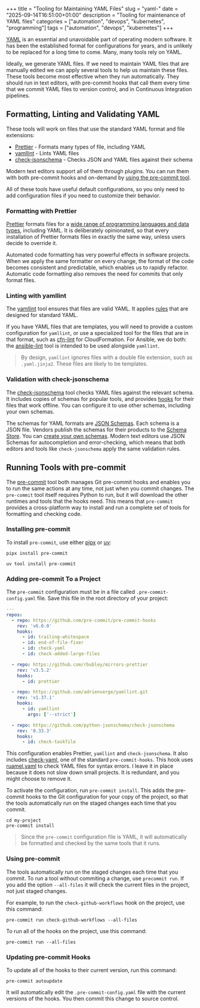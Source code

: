 +++
title = "Tooling for Maintaining YAML Files"
slug = "yaml-"
date = "2025-09-14T16:51:00+01:00"
description = "Tooling for maintenance of YAML files"
categories = ["automation", "devops", "kubernetes", "programming"]
tags = ["automation", "devops", "kubernetes"]
+++

[YAML](https://en.wikipedia.org/wiki/YAML) is an essential and unavoidable part of operating modern software. It has been the established format for configurations for years, and is unlikely to be replaced for a long time to come. Many, many tools rely on YAML.

Ideally, we generate YAML files. If we need to maintain YAML files that are manually edited we can apply several tools to help us maintain these files. These tools become most effective when they run automatically. They should run in text editors, with pre-commit hooks that call them every time that we commit YAML files to version control, and in Continuous Integration pipelines.

## Formatting, Linting and Validating YAML

These tools will work on files that use the standard YAML format and file extensions:

- [Prettier](https://prettier.io/) - Formats many types of file, including YAML
- [yamllint](https://yamllint.readthedocs.io) - Lints YAML files
- [check-jsonschema](https://check-jsonschema.readthedocs.io/en/stable/) - Checks JSON and YAML files against their schema

Modern text editors support all of them through plugins. You can run them with both pre-commit hooks and on-demand by [using the pre-commit tool](#running-tools-with-pre-commit).

All of these tools have useful default configurations, so you only need to add configuration files if you need to customize their behavior.

### Formatting with Prettier

[Prettier](https://prettier.io/) formats files for a [wide range of programming languages and data types](https://prettier.io/docs/), including YAML. It is deliberately opinionated, so that every installation of Prettier formats files in exactly the same way, unless users decide to override it.

Automated code formatting has very powerful effects in software projects. When we apply the same formatter on every change, the format of the code becomes consistent and predictable, which enables us to rapidly refactor. Automatic code formatting also removes the need for commits that only format files.

### Linting with yamllint

The [yamllint](https://yamllint.readthedocs.io) tool ensures that files are valid YAML. It applies [rules](https://yamllint.readthedocs.io/en/stable/rules.html) that are designed for standard YAML.

If you have YAML files that are templates, you will need to provide a custom configuration for `yamllint`, or use a specialized tool for the files that are in that format, such as [cfn-lint](https://pypi.org/project/cfn-lint/) for CloudFormation. For Ansible, we do both: the [ansible-lint](https://ansible.readthedocs.io/projects/lint/) tool is intended to be used alongside `yamllint`.

> By design, `yamllint` ignores files with a double file extension, such as `.yaml.jinja2`. These files are likely to be templates.

### Validation with check-jsonschema

The [check-jsonschema](https://check-jsonschema.readthedocs.io/en/stable/) tool checks YAML files against the relevant schema. It includes copies of schemas for popular tools, and provides [hooks](https://check-jsonschema.readthedocs.io/en/stable/precommit_usage.html#supported-hooks) for their files that work offline. You can configure it to use other schemas, including your own schemas.

The schemas for YAML formats are [JSON Schemas](https://json-schema.org/). Each schema is a JSON file. Vendors publish the schemas for their products to the [Schema Store](https://www.schemastore.org/). You can [create your own schemas](https://json-schema.org/learn/getting-started-step-by-step). Modern text editors use JSON Schemas for autocompletion and error-checking, which means that both editors and tools like `check-jsonschema` apply the same validation rules.

## Running Tools with pre-commit

The [pre-commit](https://pre-commit.com/) tool both manages Git pre-commit hooks and enables you to run the same actions at any time, not just when you commit changes. The `pre-commit` tool itself requires Python to run, but it will download the other runtimes and tools that the hooks need. This means that `pre-commit` provides a cross-platform way to install and run a complete set of tools for formatting and checking code.

### Installing pre-commit

To install `pre-commit`, use either [pipx](https://pipx.pypa.io) or [uv](https://docs.astral.sh/uv/):

```shell
pipx install pre-commit
```

```shell
uv tool install pre-commit
```

### Adding pre-commit To a Project

The `pre-commit` configuration must be in a file called `.pre-commit-config.yaml` file. Save this file in the root directory of your project:

```yaml
---
repos:
  - repo: https://github.com/pre-commit/pre-commit-hooks
    rev: 'v6.0.0'
    hooks:
      - id: trailing-whitespace
      - id: end-of-file-fixer
      - id: check-yaml
      - id: check-added-large-files

  - repo: https://github.com/rbubley/mirrors-prettier
    rev: 'v3.5.2'
    hooks:
      - id: prettier

  - repo: https://github.com/adrienverge/yamllint.git
    rev: 'v1.37.1'
    hooks:
      - id: yamllint
        args: ['--strict']

  - repo: https://github.com/python-jsonschema/check-jsonschema
    rev: '0.33.3'
    hooks:
      - id: check-taskfile
```

This configuration enables Prettier, `yamllint` and `check-jsonschema`. It also includes [check-yaml](https://github.com/pre-commit/pre-commit-hooks#check-yaml), one of the standard `pre-commit-hooks`. This hook uses [ruamel.yaml](https://pypi.org/project/ruamel.yaml/) to check YAML files for syntax errors. I leave it in place because it does not slow down small projects. It is redundant, and you might choose to remove it.

To activate the configuration, run `pre-commit install`. This adds the pre-commit hooks to the Git configuration for your copy of the project, so that the tools automatically run on the staged changes each time that you commit.

```shell
cd my-project
pre-commit install
```

> Since the `pre-commit` configuration file is YAML, it will automatically be formatted and checked by the same tools that it runs.

### Using pre-commit

The tools automatically run on the staged changes each time that you commit. To run a tool without commiting a change, use `precommit run`. If you add the option `--all-files` it will check the current files in the project, not just staged changes.

For example, to run the `check-github-workflows` hook on the project, use this command:

```shell
pre-commit run check-github-workflows --all-files
```

To run all of the hooks on the project, use this command:

```shell
pre-commit run --all-files
```

### Updating pre-commit Hooks

To update all of the hooks to their current version, run this command:

```shell
pre-commit autoupdate
```

It will automatically edit the `.pre-commit-config.yaml` file with the current versions of the hooks. You then commit this change to source control.
